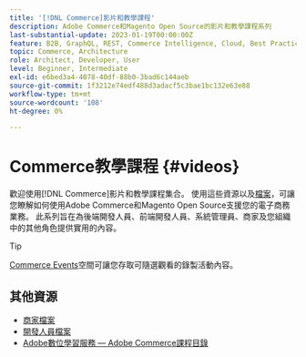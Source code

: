 ```yaml
---
title: '[!DNL Commerce]影片和教學課程'
description: Adobe Commerce和Magento Open Source的影片和教學課程系列
last-substantial-update: 2023-01-19T00:00:00Z
feature: B2B, GraphQL, REST, Commerce Intelligence, Cloud, Best Practices, API Mesh, App Builder
topic: Commerce, Architecture
role: Architect, Developer, User
level: Beginner, Intermediate
exl-id: e6bed3a4-4078-40df-88b0-3bad6c144aeb
source-git-commit: 1f3212e74edf488d3adacf5c3bae1bc132e63e88
workflow-type: tm+mt
source-wordcount: '108'
ht-degree: 0%

---
```


# Commerce教學課程 {#videos}

歡迎使用[!DNL Commerce]影片和教學課程集合。 使用這些資源以及[檔案](https://experienceleague.adobe.com/docs/commerce.html?lang=zh-Hant)，可讓您瞭解如何使用Adobe Commerce和Magento Open Source支援您的電子商務業務。 此系列旨在為後端開發人員、前端開發人員、系統管理員、商家及您組織中的其他角色提供實用的內容。

<div id="recs-overview-body-1"></div>
<div id="recs-overview-body-2"></div>
<div id="recs-overview-body-3"></div>
<div id="recs-overview-body-4"></div>
<div id="recs-overview-body-5"></div>
<div id="recs-overview-body-6"></div>

>[!TIP]
>
>[Commerce Events](https://experienceleague.adobe.com/docs/commerce-events/events/overview.html?lang=zh-Hant)空間可讓您存取可隨選觀看的錄製活動內容。

## 其他資源

- [商家檔案](https://experienceleague.adobe.com/docs/commerce-admin/user-guides/home.html?lang=zh-Hant)
- [開發人員檔案](https://developer.adobe.com/commerce)
- [Adobe數位學習服務 — Adobe Commerce課程目錄](https://learning.adobe.com/catalog.html?solution=Adobe%20Commerce)

